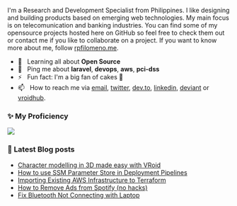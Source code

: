I'm a Research and Development Specialist from Philippines. I like designing and building products based on emerging web technologies. My main focus
is on telecomunication and banking industries. You can find some of my opensource projects hosted here on GitHub so feel free to check them out or contact me if you like to collaborate on a project. If you want to know more about me, follow <a rel="me" href="https://rpfilomeno.me">rpfilomeno.me</a>.

- 🌱&nbsp;&nbsp; Learning all about **Open Source**
- 💬&nbsp;&nbsp; Ping me about **laravel**, **devops**, **aws**, **pci-dss**
- ⚡️&nbsp;&nbsp; Fun fact: I'm a big fan of cakes 🍰
- 📫&nbsp;&nbsp; How to reach me via [email], [twitter], [dev.to], [linkedin], [deviant] or [vroidhub].

### ✨ My Proficiency

<img src="https://cr-skills-chart-widget.azurewebsites.net/api/api?username=rpfilomeno&show-other-skills=true&padding=10">

### 📖 Latest Blog posts
<!-- BLOG:START -->
- [Character modelling in 3D made easy with VRoid](https://rpfilomeno.me/3d/character-modelling-in-3d-made-easy-with-vroid/)
- [How to use SSM Parameter Store in Deployment Pipelines](https://rpfilomeno.me/aws/how-to-use-ssm-parameter-in-deployments/)
- [Importing Existing AWS Infrastructure to Terraform](https://rpfilomeno.me/aws/importing-existing-aws-infrastructure-to-terraform/)
- [How to Remove Ads from Spotify &lpar;no hacks&rpar;](https://rpfilomeno.me/github/how-to-remove-ads-from-spotify/)
- [Fix Bluetooth Not Connecting with Laptop](https://rpfilomeno.me/windows/fix-bluetooth-devices-not-connecting-with-laptop/)
<!-- BLOG:END -->

[email]: mailto:roger@rpfilomeno.me
[twitter]: https://twitter.com/godie
[dev.to]: https://dev.to/rpfilomeno
[linkedin]: https://www.linkedin.com/in/rpfilomeno
[deviant]: https://www.deviantart.com/godieph
[vroidhub]: https://hub.vroid.com/en/characters/2056041647174037182
